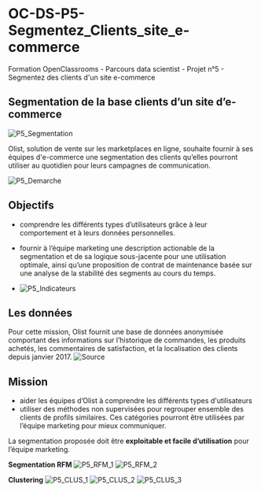 # OC-DS-P5-Segmentez_Clients_site_e-commerce
Formation OpenClassrooms - Parcours data scientist - Projet n°5 - Segmentez des clients d'un site e-commerce

## Segmentation de la base clients d’un site d’e-commerce 
![P5_Segmentation](https://user-images.githubusercontent.com/71518818/135112692-b8f78ee9-ae28-4ff3-8b8c-d4316503a6fc.png)

Olist, solution de vente sur les marketplaces en ligne, souhaite fournir à ses équipes d'e-commerce une segmentation des clients qu’elles pourront utiliser au quotidien pour leurs campagnes de communication.

![P5_Demarche](https://user-images.githubusercontent.com/71518818/135111798-b47a4fd2-00fa-480e-a478-03dbbd6e62b0.png)

## Objectifs
- comprendre les différents types d’utilisateurs grâce à leur comportement et à leurs données personnelles.

- fournir à l’équipe marketing une description actionable de la segmentation et de sa logique sous-jacente pour une utilisation optimale, ainsi qu’une proposition de contrat de maintenance basée sur une analyse de la stabilité des segments au cours du temps.
- ![P5_Indicateurs](https://user-images.githubusercontent.com/71518818/135112439-641ad92e-da0a-4a47-8c80-ef0f8ec67423.png)

## Les données
Pour cette mission, Olist fournit une base de données anonymisée comportant des informations sur l’historique de commandes, les produits achetés, les commentaires de satisfaction, et la localisation des clients depuis janvier 2017.
![Source](https://www.kaggle.com/olistbr/brazilian-ecommerce)

## Mission
- aider les équipes d’Olist à comprendre les différents types d'utilisateurs
- utiliser des méthodes non supervisées pour regrouper ensemble des clients de profils similaires. Ces catégories pourront être utilisées par l’équipe marketing pour mieux communiquer.

La segmentation proposée doit être __exploitable et facile d’utilisation__ pour l’équipe marketing.

**Segmentation RFM**
![P5_RFM_1](https://user-images.githubusercontent.com/71518818/135112866-f5dc9a3a-db62-4f37-a85f-3419c7cf913a.png)
![P5_RFM_2](https://user-images.githubusercontent.com/71518818/135113036-591c69c3-66d1-4c6b-bd03-daca3f29fea2.png)

**Clustering**
![P5_CLUS_1](https://user-images.githubusercontent.com/71518818/135113447-6cc7780c-fcb8-47bd-9bc6-e0cb389d9b21.png)
![P5_CLUS_2](https://user-images.githubusercontent.com/71518818/135113609-66c5f9b4-9578-4890-bb0f-de4b5012a385.png)
![P5_CLUS_3](https://user-images.githubusercontent.com/71518818/135113680-41093d71-c69a-4628-a12d-6b3443bb76e5.png)


